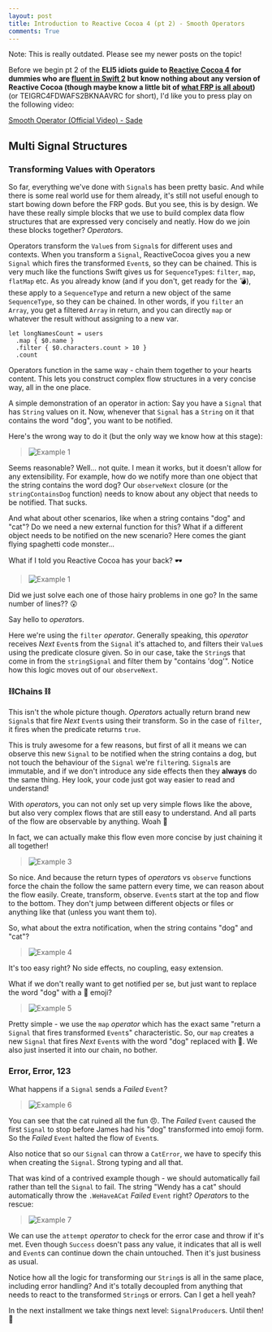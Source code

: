 ```yaml
---
layout: post
title: Introduction to Reactive Cocoa 4 (pt 2) - Smooth Operators
comments: True
---
```


Note: This is really outdated. Please see my newer posts on the topic!


Before we begin pt 2 of the **ELI5 idiots guide to [Reactive Cocoa 4](https://github.com/reactivecocoa/reactivecocoa) for dummies who are [fluent in Swift 2](https://www.objc.io/books/advanced-swift/) but know nothing about any version of Reactive Cocoa (though maybe know a little bit of [what FRP is all about](https://gist.github.com/staltz/868e7e9bc2a7b8c1f754))** (or TEIGRC4FDWAFS2BKNAAVRC for short), I'd like you to press play on the following video:

<a class="embedly-card" href="http://www.vevo.com/watch/sade/smooth-operator-(official-video)/GB1100800414">Smooth Operator (Official Video) - Sade</a>
<script async src="//cdn.embedly.com/widgets/platform.js" charset="UTF-8"></script>

## Multi Signal Structures

### Transforming Values with Operators

So far, everything we've done with ```Signal```s has been pretty basic. And while there is some real world use for them already, it's still not useful enough to start bowing down before the FRP gods. But you see, this is by design. We have these really simple blocks that we use to build complex data flow structures that are expressed very concisely and neatly. How do we join these blocks together? *Operator*s.

Operators transform the ```Value```s from ```Signal```s for different uses and contexts. When you transform a ```Signal```, ReactiveCocoa gives you a new ```Signal``` which fires the transformed ```Event```s, so they can be chained. This is very much like the functions Swift gives us for ```SequenceType```s: ```filter```, ```map```, ```flatMap``` etc. As you already know (and if you don't, get ready for the 💣), these apply to a ```SequenceType``` and return a new object of the same ```SequenceType```, so they can be chained. In other words, if you ```filter``` an ```Array```, you get a filtered ```Array``` in return, and you can directly ```map``` or whatever the result without assigning to a new var.

```
let longNamesCount = users
  .map { $0.name }
  .filter { $0.characters.count > 10 }
  .count
```

Operators function in the same way - chain them together to your hearts content. This lets you construct complex flow structures in a very concise way, all in the one place.

A simple demonstration of an operator in action: Say you have a ```Signal``` that has ```String``` values on it. Now, whenever that ```Signal``` has a ```String``` on it that contains the word "dog", you want to be notified.

Here's the wrong way to do it (but the only way we know how at this stage):

> ![Example 1](/images/rac4-2/example1.jpg)

Seems reasonable? Well... not quite. I mean it works, but it doesn't allow for any extensibility. For example, how do we notify more than one object that the string contains the word dog? Our ```observeNext``` closure (or the ```stringContainsDog``` function) needs to know about any object that needs to be notified. That sucks.

And what about other scenarios, like when a string contains "dog" and "cat"? Do we need a new external function for this? What if a different object needs to be notified on the new scenario? Here comes the giant flying spaghetti code monster...

What if I told you Reactive Cocoa has your back? 🕶

> ![Example 1](/images/rac4-2/example2.jpg)

Did we just solve each one of those hairy problems in one go? In the same number of lines?? 😮

Say hello to *operator*s.

Here we're using the ```filter``` *operator*. Generally speaking, this *operator* receives *Next* ```Event```s from the ```Signal``` it's attached to, and filters their ```Value```s using the predicate closure given. So in our case, take the ```String```s that come in from the ```stringSignal``` and filter them by "contains 'dog'". Notice how this logic moves out of our ```observeNext```.

### ⛓Chains ⛓

This isn't the whole picture though. *Operator*s actually return brand new ```Signal```s that fire *Next* ```Event```s using their transform. So in the case of ```filter```, it fires when the predicate returns ```true```.

This is truly awesome for a few reasons, but first of all it means we can observe this new ```Signal``` to be notified when the string contains a dog, but not touch the behaviour of the ```Signal``` we're ```filter```ing. ```Signal```s are immutable, and if we don't introduce any side effects then they **always** do the same thing. Hey look, your code just got way easier to read and understand!

With *operator*s, you can not only set up very simple flows like the above, but also very complex flows that are still easy to understand. And all parts of the flow are observable by anything. Woah 🎇

In fact, we can actually make this flow even more concise by just chaining it all together!

> ![Example 3](/images/rac4-2/example3.jpg)

So nice. And because the return types of *operator*s vs ```observe``` functions force the chain the follow the same pattern every time, we can reason about the flow easily. Create, transform, observe. ```Event```s start at the top and flow to the bottom. They don't jump between different objects or files or anything like that (unless you want them to).

So, what about the extra notification, when the string contains "dog" and "cat"?

> ![Example 4](/images/rac4-2/example4.jpg)

It's too easy right? No side effects, no coupling, easy extension.

What if we don't really want to get notified per se, but just want to replace the word "dog" with a 🐶 emoji?

> ![Example 5](/images/rac4-2/example5.jpg)

Pretty simple - we use the ```map``` *operator* which has the exact same "return a ```Signal``` that fires transformed ```Event```s" characteristic. So, our ```map``` creates a new ```Signal``` that fires *Next* ```Event```s with the word "dog" replaced with 🐶. We also just inserted it into our chain, no bother.

### Error, Error, 123

What happens if a ```Signal``` sends a *Failed* ```Event```?

> ![Example 6](/images/rac4-2/example6.jpg)

You can see that the cat ruined all the fun 😠. The *Failed* ```Event``` caused the first ```Signal``` to stop before James had his "dog" transformed into emoji form. So the *Failed* ```Event``` halted the flow of ```Event```s.

Also notice that so our ```Signal``` can throw a ```CatError```, we have to specify this when creating the ```Signal```. Strong typing and all that.

That was kind of a contrived example though - we should automatically fail rather than tell the ```Signal``` to fail. The string "Wendy has a cat" should automatically throw the ```.WeHaveACat``` *Failed* ```Event``` right? *Operator*s to the rescue:

> ![Example 7](/images/rac4-2/example7.jpg)

We can use the ```attempt``` *operator* to check for the error case and throw if it's met. Even though ```Success``` doesn't pass any value, it indicates that all is well and ```Event```s can continue down the chain untouched. Then it's just business as usual.

Notice how all the logic for transforming our ```String```s is all in the same place, including error handling? And it's totally decoupled from anything that needs to react to the transformed ```String```s or errors. Can I get a hell yeah?

In the next installment we take things next level: ```SignalProducer```s. Until then! 👋
